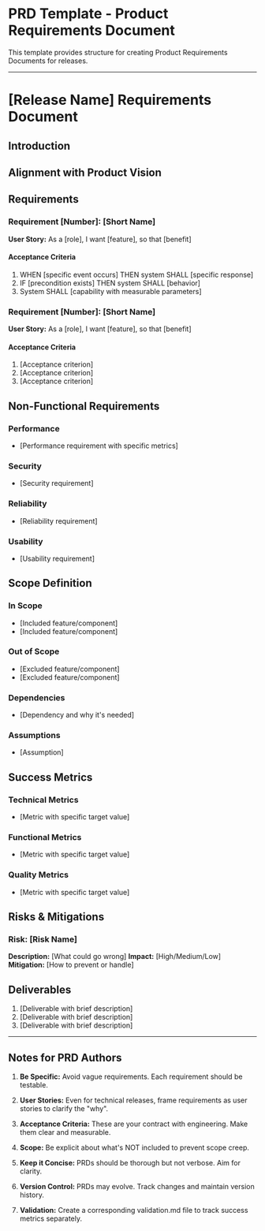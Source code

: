 # PRD Template - Product Requirements Document

This template provides structure for creating Product Requirements Documents for releases.

---

# [Release Name] Requirements Document

## Introduction
<!-- 
Provide a brief overview of what this release aims to achieve:
- What are we building?
- Why are we building it?
- What value does it provide?
- Who will use it?

Keep it to 2-3 paragraphs maximum.
-->

## Alignment with Product Vision
<!--
Explain how this release supports the overall product vision:
- Which aspects of the vision does it advance?
- How does it fit into the bigger picture?
- What foundation does it lay for future releases?

Reference specific points from product/vision.md
-->

## Requirements

### Requirement [Number]: [Short Name]
<!--
For each major requirement, create a section following this pattern.
Requirements should be specific, measurable, and testable.
-->

**User Story:** As a [role], I want [feature], so that [benefit]

<!--
Role examples:
- For technical releases: engineer, developer, system
- For user-facing releases: user, admin, customer
- Be specific about the actor
-->

#### Acceptance Criteria
<!--
Use formal language with SHALL/SHOULD/MAY:
- SHALL = mandatory requirement
- SHOULD = highly recommended
- MAY = optional

Format patterns:
- WHEN [event] THEN [system] SHALL [response]
- IF [precondition] THEN [system] SHALL [response]
- WHEN [event] AND [condition] THEN [system] SHALL [response]
- [System] SHALL [capability]

Be specific and measurable. Each criterion should be verifiable.
-->

1. WHEN [specific event occurs] THEN system SHALL [specific response]
2. IF [precondition exists] THEN system SHALL [behavior]
3. System SHALL [capability with measurable parameters]

### Requirement [Number]: [Short Name]

**User Story:** As a [role], I want [feature], so that [benefit]

#### Acceptance Criteria

1. [Acceptance criterion]
2. [Acceptance criterion]
3. [Acceptance criterion]

## Non-Functional Requirements
<!--
These apply to the entire release, not specific features.
Include only sections relevant to your release.
-->

### Performance
<!--
Examples:
- Response time requirements
- Throughput requirements
- Resource usage limits
- Scalability targets
-->
- [Performance requirement with specific metrics]

### Security
<!--
Examples:
- Authentication requirements
- Data encryption needs
- Access control rules
- Compliance requirements
-->
- [Security requirement]

### Reliability
<!--
Examples:
- Uptime requirements
- Error handling
- Data integrity
- Recovery procedures
-->
- [Reliability requirement]

### Usability
<!--
For user-facing releases:
- User experience requirements
- Accessibility needs
- Documentation requirements
-->
- [Usability requirement]

## Scope Definition

### In Scope
<!--
Explicitly list what IS included in this release.
Be specific to avoid scope creep.
-->
- [Included feature/component]
- [Included feature/component]

### Out of Scope
<!--
Explicitly list what is NOT included.
This is crucial for setting expectations.
-->
- [Excluded feature/component]
- [Excluded feature/component]

### Dependencies
<!--
List external dependencies:
- Other systems/services
- Libraries/frameworks
- Team dependencies
- Technical prerequisites
-->
- [Dependency and why it's needed]

### Assumptions
<!--
List assumptions made in this PRD:
- Technical assumptions
- Resource assumptions
- Timeline assumptions
-->
- [Assumption]

## Success Metrics
<!--
Define measurable criteria for release success.
Include both quantitative and qualitative metrics.
-->

### Technical Metrics
<!--
Performance, reliability, and technical validation points:
- Response times
- Throughput
- Error rates
- Resource usage
-->
- [Metric with specific target value]

### Functional Metrics
<!--
Feature completeness and capability validation:
- Features working as specified
- Data processing capabilities
- Integration points functioning
-->
- [Metric with specific target value]

### Quality Metrics
<!--
Overall quality indicators:
- Test coverage
- Bug counts
- User feedback (if applicable)
-->
- [Metric with specific target value]

## Risks & Mitigations

### Risk: [Risk Name]
<!--
For each significant risk:
-->
**Description:** [What could go wrong]
**Impact:** [High/Medium/Low]
**Mitigation:** [How to prevent or handle]

## Deliverables
<!--
List concrete outputs from this release:
- Code artifacts
- Documentation
- APIs
- Tools
- Reports
-->

1. [Deliverable with brief description]
2. [Deliverable with brief description]
3. [Deliverable with brief description]

---

## Notes for PRD Authors

1. **Be Specific:** Avoid vague requirements. Each requirement should be testable.

2. **User Stories:** Even for technical releases, frame requirements as user stories to clarify the "why".

3. **Acceptance Criteria:** These are your contract with engineering. Make them clear and measurable.

4. **Scope:** Be explicit about what's NOT included to prevent scope creep.

5. **Keep it Concise:** PRDs should be thorough but not verbose. Aim for clarity.

6. **Version Control:** PRDs may evolve. Track changes and maintain version history.

7. **Validation:** Create a corresponding validation.md file to track success metrics separately.